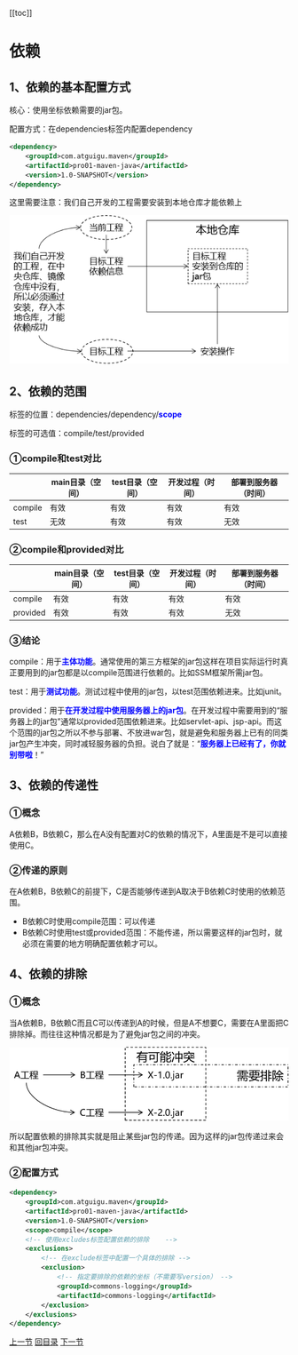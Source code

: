 [[toc]]

# 依赖

## 1、依赖的基本配置方式

核心：使用坐标依赖需要的jar包。

配置方式：在dependencies标签内配置dependency

```xml
<dependency>
	<groupId>com.atguigu.maven</groupId>
	<artifactId>pro01-maven-java</artifactId>
	<version>1.0-SNAPSHOT</version>
</dependency>
```



这里需要注意：我们自己开发的工程需要安装到本地仓库才能依赖上

![./images](./images/img001.png)

## 2、依赖的范围

标签的位置：dependencies/dependency/<span style="color:blue;font-weight:bold;">scope</span>

标签的可选值：compile/test/provided



### ①compile和test对比

|         | main目录（空间） | test目录（空间） | 开发过程（时间） | 部署到服务器（时间） |
| ------- | ---------------- | ---------------- | ---------------- | -------------------- |
| compile | 有效             | 有效             | 有效             | 有效                 |
| test    | 无效             | 有效             | 有效             | 无效                 |



### ②compile和provided对比

|          | main目录（空间） | test目录（空间） | 开发过程（时间） | 部署到服务器（时间） |
| -------- | ---------------- | ---------------- | ---------------- | -------------------- |
| compile  | 有效             | 有效             | 有效             | 有效                 |
| provided | 有效             | 有效             | 有效             | 无效                 |



### ③结论

compile：用于<span style="color:blue;font-weight:bold;">主体功能</span>。通常使用的第三方框架的jar包这样在项目实际运行时真正要用到的jar包都是以compile范围进行依赖的。比如SSM框架所需jar包。<br/>

test：用于<span style="color:blue;font-weight:bold;">测试功能</span>。测试过程中使用的jar包，以test范围依赖进来。比如junit。<br/>

provided：用于<span style="color:blue;font-weight:bold;">在开发过程中使用服务器上的jar包</span>。在开发过程中需要用到的“服务器上的jar包”通常以provided范围依赖进来。比如servlet-api、jsp-api。而这个范围的jar包之所以不参与部署、不放进war包，就是避免和服务器上已有的同类jar包产生冲突，同时减轻服务器的负担。说白了就是：“<span style="color:blue;font-weight:bold;">服务器上已经有了，你就别带啦</span>！”<br/>



## 3、依赖的传递性

### ①概念

A依赖B，B依赖C，那么在A没有配置对C的依赖的情况下，A里面是不是可以直接使用C。



### ②传递的原则

在A依赖B，B依赖C的前提下，C是否能够传递到A取决于B依赖C时使用的依赖范围。

- B依赖C时使用compile范围：可以传递
- B依赖C时使用test或provided范围：不能传递，所以需要这样的jar包时，就必须在需要的地方明确配置依赖才可以。



## 4、依赖的排除

### ①概念

当A依赖B，B依赖C而且C可以传递到A的时候，但是A不想要C，需要在A里面把C排除掉。而往往这种情况都是为了避免jar包之间的冲突。

![./images](./images/img027.png)

所以配置依赖的排除其实就是阻止某些jar包的传递。因为这样的jar包传递过来会和其他jar包冲突。



### ②配置方式

```xml
<dependency>
	<groupId>com.atguigu.maven</groupId>
	<artifactId>pro01-maven-java</artifactId>
	<version>1.0-SNAPSHOT</version>
	<scope>compile</scope>
	<!-- 使用excludes标签配置依赖的排除	-->
	<exclusions>
		<!-- 在exclude标签中配置一个具体的排除 -->
		<exclusion>
			<!-- 指定要排除的依赖的坐标（不需要写version） -->
			<groupId>commons-logging</groupId>
			<artifactId>commons-logging</artifactId>
		</exclusion>
	</exclusions>
</dependency>
```



[上一节](concept-plugin-goal.html) [回目录](index.html) [下一节](concept-inherit.html)